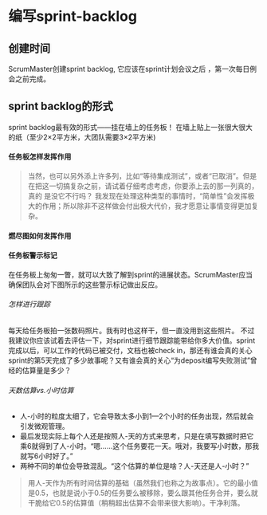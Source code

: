 # 编写sprint-backlog



## 创建时间
ScrumMaster创建sprint backlog, 它应该在sprint计划会议之后 ，第一次每日例会之前完成。



## sprint backlog的形式
sprint backlog最有效的形式——挂在墙上的任务板！
在墙上贴上一张很大很大的纸（至少2×2平方米，大团队需要3×2平方米)



#### 任务板怎样发挥作用
> 当然，也可以另外添上许多列，比如“等待集成测试”，或者“已取消”。但是在把这一切搞复杂之前，请试着仔细考虑考虑，你要添上去的那一列真的，真的 是没它不行吗？
我发现在处理这种类型的事情时，“简单性”会发挥极大的作用；所以除非不这样做会付出极大代价，我才愿意让事情变得更加复杂。



#### 燃尽图如何发挥作用



#### 任务板警示标记
在任务板上匆匆一瞥，就可以大致了解到sprint的进展状态。ScrumMaster应当确保团队会对下图所示的这些警示标记做出反应。
###### 怎样进行跟踪
每天给任务板拍一张数码照片。我有时也这样干，但一直没用到这些照片。
不过我建议你应该试着去评估一下，对sprint进行细节跟踪能带给你多大价值。sprint完成以后，可以工作的代码已被交付，文档也被check in，那还有谁会真的关心sprint的第5天完成了多少故事呢？又有谁会真的关心“为deposit编写失败测试”曾经的估算量是多少？
###### 天数估算vs.小时估算
- 人-小时的粒度太细了，它会导致太多小到1—2个小时的任务出现，然后就会引发微观管理。
- 最后发现实际上每个人还是按照人-天的方式来思考，只是在填写数据时把它乘6就得到了人-小时。“嗯……这个任务要花一天。哦对，我要写小时数，那我就写6小时好了。”
- 两种不同的单位会导致混乱。“这个估算的单位是啥？人-天还是人-小时？”
> 用人-天作为所有时间估算的基础（虽然我们也称之为故事点）。它的最小值是0.5，也就是说小于0.5的任务要么被移除，要么跟其他任务合并，要么就干脆给它0.5的估算值（稍稍超出估算不会带来很大影响）。干净利落。
